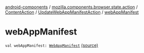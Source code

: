 [android-components](../../../index.md) / [mozilla.components.browser.state.action](../../index.md) / [ContentAction](../index.md) / [UpdateWebAppManifestAction](index.md) / [webAppManifest](./web-app-manifest.md)

# webAppManifest

`val webAppManifest: `[`WebAppManifest`](../../../mozilla.components.concept.engine.manifest/-web-app-manifest/index.md) [(source)](https://github.com/mozilla-mobile/android-components/blob/master/components/browser/state/src/main/java/mozilla/components/browser/state/action/BrowserAction.kt#L301)